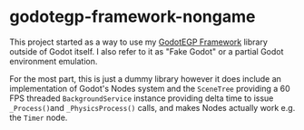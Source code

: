 # godotegp-framework-nongame

This project started as a way to use my
[GodotEGP Framework](https://github.com/elgatopanzon/godotegp-framework) library
outside of Godot itself. I also refer to it as "Fake Godot" or a partial Godot
environment emulation.

For the most part, this is just a dummy library however it does include an
implementation of Godot's Nodes system and the `SceneTree` providing a 60 FPS
threaded `BackgroundService` instance providing delta time to issue
`_Process()`and `_PhysicsProcess()` calls, and makes Nodes actually work e.g.
the `Timer` node.

